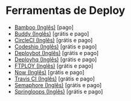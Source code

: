# Ferramentas de Deploy

* [Bamboo (Inglês)](https://www.atlassian.com/software/bamboo/) [pago]
* [Buddy (Inglês)](https://buddy.works/) [grátis e pago]
* [CircleCI (Inglês)](https://circleci.com/) [grátis e pago]
* [Codeship (Inglês)](https://codeship.com/) [grátis e pago]
* [Deploybot (Inglês)](https://deploybot.com/) [grátis e pago]
* [Deployhq (Inglês)](https://www.deployhq.com/) [grátis e pago]
* [FTPLOY (Inglês)](http://ftploy.com/) [grátis e pago]
* [Now (Inglês)](https://zeit.co/now) [grátis e pago]
* [Travis CI (Inglês)](http://docs.travis-ci.com/) [grátis e pago]
* [Semaphore (Inglês)](https://semaphoreci.com/) [grátis e pago]
* [Springloops (Inglês)](http://www.springloops.io/) [grátis e pago]
